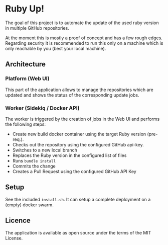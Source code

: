 # Ruby Up!

The goal of this project is to automate the update of the used ruby version in multiple GitHub repositories.

At the moment this is mostly a proof of concept and has a few rough edges.<br>
Regarding security it is recommended to run this only on a machine which is only reachable by you (best your local machine).

## Architecture

### Platform (Web UI)

This part of the application allows to manage the repositories which are updated and shows the status of the corresponding update jobs.

### Worker (Sidekiq / Docker API)

The worker is triggered by the creation of jobs in the Web UI and performs the following steps:

* Create new build docker container using the target Ruby version (pre-req.).
* Checks out the repository using the configured GitHub api-key.
* Switches to a new local branch
* Replaces the Ruby version in the configured list of files
* Runs `bundle install`
* Commits the change
* Creates a Pull Request using the configured GitHub API Key


## Setup

See the included `install.sh`. It can setup a complete deployment on a (empty) docker swarm.

## Licence

The application is available as open source under the terms of the MIT License.
